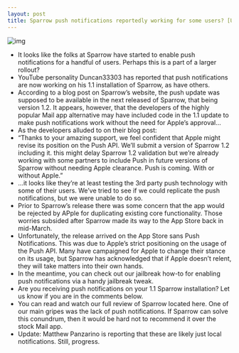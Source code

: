```yaml
---
layout: post
title: Sparrow push notifications reportedly working for some users? [Updated]
---
```

![img](http://media.idownloadblog.com/wp-content/uploads/2012/04/Sparrow-Push-Notifications-Austin.jpg)
* It looks like the folks at Sparrow have started to enable push notifications for a handful of users. Perhaps this is a part of a larger rollout?
* YouTube personality Duncan33303 has reported that push notifications are now working on his 1.1 installation of Sparrow, as have others.
* According to a blog post on Sparrow’s website, the push update was supposed to be available in the next released of Sparrow, that being version 1.2. It appears, however, that the developers of the highly popular Mail app alternative may have included code in the 1.1 update to make push notifications work without the need for Apple’s approval…
* As the developers alluded to on their blog post:
* “Thanks to your amazing support, we feel confident that Apple might revise its position on the Push API. We’ll submit a version of Sparrow 1.2 including it. this might delay Sparrow 1.2 validation but we’re already working with some partners to include Push in future versions of Sparrow without needing Apple clearance. Push is coming. With or without Apple.”
* …it looks like they’re at least testing the 3rd party push technology with some of their users. We’ve tried to see if we could replicate the push notifications, but we were unable to do so.
* Prior to Sparrow’s release there was some concern that the app would be rejected by APple for duplicating existing core functionality. Those worries subsided after Sparrow made its way to the App Store back in mid-March.
* Unfortunately, the release arrived on the App Store sans Push Notifications. This was due to Apple’s strict positioning on the usage of the Push API. Many have campaigned for Apple to change their stance on its usage, but Sparrow has acknowledged that if Apple doesn’t relent, they will take matters into their own hands.
* In the meantime, you can check out our jailbreak how-to for enabling push notifications via a handy jailbreak tweak.
* Are you receiving push notifications on your 1.1 Sparrow installation? Let us know if you are in the comments below.
* You can read and watch our full review of Sparrow located here. One of our main gripes was the lack of push notifications. If Sparrow can solve this conundrum, then it would be hard not to recommend it over the stock Mail app.
* Update: Matthew Panzarino is reporting that these are likely just local notifications. Still, progress.

